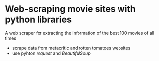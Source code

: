 # Web-scraping movie sites with python libraries
A web scraper for extracting the information of the best 100 movies of all times 
-  scrape data from metacritic and rotten tomatoes websites
-  use pyhton *request* and *BeautifulSoup*
